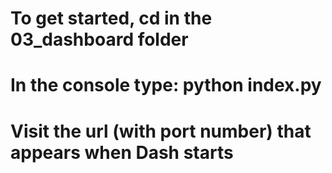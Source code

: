 # To get started, cd in the 03_dashboard folder
# In the console type: python index.py
# Visit the url (with port number) that appears when Dash starts